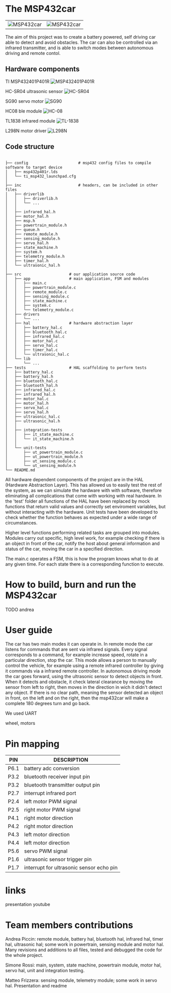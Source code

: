 # The MSP432car



|                           |                               |
:-------------------------:|:-------------------------:
![MSP432car](/.github/image_sideMSP432car.png?raw=true)  |  ![MSP432car](/.github/image_side2MSP432car.png?raw=true)

The aim of this project was to create a battery powered, self driving car able to detect and avoid obstacles. The car can also be controlled via an infrared transmitter, and is 
able to switch modes between autonomous driving and remote contol.

## Hardware components

TI MSP432401P401R
![MSP432401P401R](/.github/image_MSP432.png?raw=true)

HC-SR04 ultrasonic sensor
![HC-SR04](/.github/image_HCSR04.jpg?raw=true)

SG90 servo motor
![SG90](/.github/image_SG90.jpg?raw=true)

HC08 ble module
![HC-08](/.github/image_HC08.png?raw=true)

TL1838 infrared module
![TL-1838](/.github/image_TL1838.jpg?raw=true)

L298N motor driver
![L298N](/.github/image_L298N.png?raw=true)


## Code structure

```

├── config                      # msp432 config files to compile software to target device
│   ├── msp432p401r.lds
│   └── ti_msp432_launchpad.cfg
│
├── inc                         # headers, can be included in other files
│   ├── driverlib            
│   │   ├── driverlib.h
│   │   └── ...
│   │   
│   ├── infrared_hal.h
│   ├── motor_hal.h
│   ├── msp.h
│   ├── powertrain_module.h
│   ├── queue.h
│   ├── remote_module.h
│   ├── sensing_module.h
│   ├── servo_hal.h
│   ├── state_machine.h
│   ├── system.h
│   ├── telemetry_module.h
│   ├── timer_hal.h
│   └── ultrasonic_hal.h
│
├── src                     # our application source code
│   ├── app                 # main application, FSM and modules
│   │   ├── main.c
│   │   ├── powertrain_module.c
│   │   ├── remote_module.c
│   │   ├── sensing_module.c
│   │   ├── state_machine.c
│   │   ├── system.c
│   │   └── telemetry_module.c
│   ├── drivers
│   │   └── ...
│   ├── hal                 # hardware abstraction layer
│   │   ├── battery_hal.c
│   │   ├── bluetooth_hal.c
│   │   ├── infrared_hal.c
│   │   ├── motor_hal.c
│   │   ├── servo_hal.c
│   │   ├── timer_hal.c
│   │   └── ultrasonic_hal.c
│   └── lib
│       └── ...
├── tests                   # HAL scaffolding to perform tests
│   ├── battery_hal.c
│   ├── battery_hal.h
│   ├── bluetooth_hal.c
│   ├── bluetooth_hal.h
│   ├── infrared_hal.c
│   ├── infrared_hal.h
│   ├── motor_hal.c
│   ├── motor_hal.h
│   ├── servo_hal.c
│   ├── servo_hal.h
│   ├── ultrasonic_hal.c
│   ├── ultrasonic_hal.h
│   │
│   ├── integration-tests   
│   │   ├── it_state_machine.c
│   │   └── it_state_machine.h
│   │
│   └── unit-tests
│       ├── ut_powertrain_module.c
│       ├── ut_powertrain_module.h
│       ├── ut_sensing_module.c
│       └── ut_sensing_module.h
└── README.md

```


All hardware dependent components of the project are in the HAL (Hardware Abstraction Layer). This has allowed us
to easily test the rest of the system, as we can simulate the hardware with with software, therefore eliminating all complications that come with working with real hardware.
In the 'test' folder all functions of the HAL have been replaced by mock functions
that return valid values and correctly set enviroment variables, but without interacting with the hardware. Unit tests have been developed to check whether the function behaves as expected under a wide range of circumstances.

Higher level functions performing related tasks are grouped into modules. Modules carry out specific, high level work, for
example checking if there is an object in front of the car, notify the host about general information and status of the car,
moving the car in a specified direction.

The main.c operates a FSM, this is how the program knows what to do at any given time. For each state there is a corresponding function to execute.


# How to build, burn and run the MSP432car

TODO andrea 

# User guide

The car has two main modes it can operate in. In remote mode the car listens for commands 
that are sent via infrared signals. Every signal corresponds to a command, for example increase speed, rotate in a particular direction, stop the car. This mode allows a person to manually control the vehicle, for example using a remote infrared controller
by giving it commands via a infrared remote controller.
In autonomous driving mode the car goes forward, using the ultrasonic sensor to detect objects in front. When it detects and obstacle, it check lateral clearance by moving the sensor from left to right, then moves in the direction 
in wich it didn't detect any object. If there is no clear path, meaning the sensor detected an object in front, on the left and on 
the right, then the msp432car will make a complete 180 degrees turn and go back.

We used UART 

wheel, motors 



# Pin mapping 

|PIN   |        DESCRIPTION                    |
| -----|-------------------------------------- |
| P6.1 | battery adc conversion                | 
| P3.2 | bluetooth receiver input pin          | 
| P3.2 | bluetooth transmitter output pin      |         
| P2.7 | interrupt infrared port               |     
| P2.4 | left motor PWM signal                 |     
| P2.5 | right motor PWM signal                |         
| P4.1 | right motor direction                 |         
| P4.2 | right motor direction                 |         
| P4.3 | left motor direction                  |             
| P4.4 | left motor direction                  |             
| P5.6 | servo PWM signal                      |         
| P1.6 | ultrasonic sensor trigger pin         |         
| P1.7 | interrupt for ultrasonic sensor echo pin  |             


# links

presentation
youtube

# Team members contributions

Andrea Piccin: remote module, battery hal,  bluetooth hal, infrared hal, timer hal, ultrasonic hal; some work in powertrain, sensing module and motor hal. Many revisions and additions to all files, tested and debugged the code for the whole project.

Simone Rossi: main, system, state machine, powertrain module, motor hal, servo hal, unit and integration testing.

Matteo Frizzera: sensing module, telemetry module; some work in servo hal. Presentation and readme

